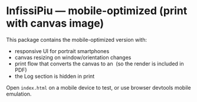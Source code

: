 # InfissiPiu — mobile-optimized (print with canvas image)

This package contains the mobile-optimized version with:
- responsive UI for portrait smartphones
- canvas resizing on window/orientation changes
- print flow that converts the canvas to an <img> (so the render is included in PDF)
- the Log section is hidden in print

Open `index.html` on a mobile device to test, or use browser devtools mobile emulation.
